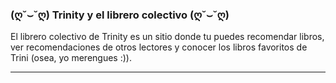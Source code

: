 ### (ღ˘⌣˘ღ) Trinity y el librero colectivo (ღ˘⌣˘ღ)

El librero colectivo de Trinity es un sitio donde tu puedes recomendar libros,
ver recomendaciones de otros lectores y conocer los libros favoritos de Trini (osea, yo merengues :)).


----------------------------------------------------------------------------------------------